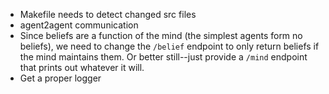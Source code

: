 * Makefile needs to detect changed src files
* agent2agent communication
* Since beliefs are a function of the mind (the simplest agents form no
  beliefs), we need to change the `/belief` endpoint to only return
  beliefs if the mind maintains them. Or better still--just provide a
  `/mind` endpoint that prints out whatever it will.
* Get a proper logger
